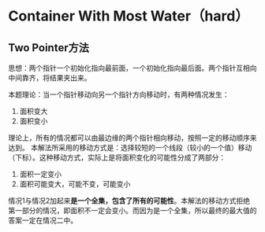 # Container With Most Water（hard）
## Two Pointer方法
思想：两个指针一个初始化指向最前面，一个初始化指向最后面。两个指针互相向中间靠齐，将结果夹出来。

本题理论：当一个指针移动向另一个指针方向移动时，有两种情况发生：
1. 面积变大
2. 面积变小

理论上，所有的情况都可以由最边缘的两个指针相向移动，按照一定的移动顺序来达到。
本解法所采用的移动方式是：选择较短的一个线段（较小的一个值）移动（下标）。这种移动方式，实际上是将面积变化的可能性分成了两部分：
1. 面积一定变小
2. 面积可能变大，可能不变，可能变小

情况1与情况2加起来**是一个全集，包含了所有的可能性**。本解法的移动方式拒绝第一部分的情况，即面积不一定会变小。而因为是一个全集，所以最终的最大值的答案一定在情况二中。